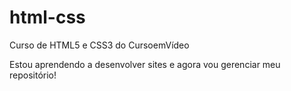 # html-css
Curso de HTML5 e CSS3 do CursoemVídeo

Estou aprendendo a desenvolver sites e agora vou gerenciar meu repositório!